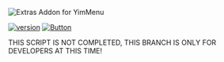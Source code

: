 ![Extras Addon for YimMenu](http://extrasaddon.us.to/img/extras-header-2.png)

[![version](https://img.shields.io/badge/version-2.0.0-green.svg)](http://extrasaddon.us.to/) [![Button](https://img.shields.io/badge/YimMenu-Repository-red)](https://github.com/YimMenu/YimMenu)


THIS SCRIPT IS NOT COMPLETED, THIS BRANCH IS ONLY FOR DEVELOPERS AT THIS TIME!
